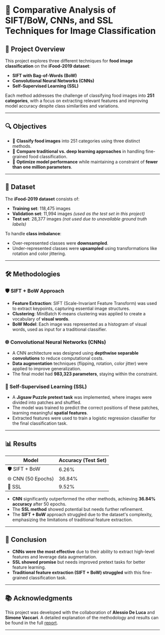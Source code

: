 # 🍔 Comparative Analysis of SIFT/BoW, CNNs, and SSL Techniques for Image Classification

## 📃 Project Overview
This project explores three different techniques for **food image classification** on the **iFood-2019 dataset**: 
- **SIFT with Bag-of-Words (BoW)** 
- **Convolutional Neural Networks (CNNs)** 
- **Self-Supervised Learning (SSL)**

Each method addresses the challenge of classifying food images into **251 categories**, with a focus on extracting relevant features and improving model accuracy despite class similarities and variations.

---

## 🔍 Objectives
- 🌟 **Classify food images** into 251 categories using three distinct methods.
- 🌟 **Compare traditional vs. deep learning approaches** in handling fine-grained food classification.
- 🌟 **Optimize model performance** while maintaining a constraint of **fewer than one million parameters**.

---

## 📝 Dataset
The **iFood-2019 dataset** consists of:
- **Training set**: 118,475 images
- **Validation set**: 11,994 images _(used as the test set in this project)_
- **Test set**: 28,377 images _(not used due to unavailable ground truth labels)_

To handle **class imbalance**:
- Over-represented classes were **downsampled**.
- Under-represented classes were **upsampled** using transformations like rotation and color jittering.

---

## 🛠️ Methodologies

### 🛡️ SIFT + BoW Approach
- **Feature Extraction**: SIFT (Scale-Invariant Feature Transform) was used to extract keypoints, capturing essential image structures.
- **Clustering**: MiniBatch K-means clustering was applied to create a vocabulary of **visual words**.
- **BoW Model**: Each image was represented as a histogram of visual words, used as input for a traditional classifier.

### 🌐 Convolutional Neural Networks (CNNs)
- A CNN architecture was designed using **depthwise separable convolutions** to reduce computational costs.
- **Data augmentation** techniques (flipping, rotation, color jitter) were applied to improve generalization.
- The final model had **983,323 parameters**, staying within the constraint.

### 🧩 Self-Supervised Learning (SSL)
- A **Jigsaw Puzzle pretext task** was implemented, where images were divided into patches and shuffled.
- The model was trained to predict the correct positions of these patches, learning meaningful **spatial features**.
- Extracted features were used to train a logistic regression classifier for the final classification task.

---

## 📊 Results
| Model             | Accuracy (Test Set) |
|-------------------|---------------------|
| 🛡️ SIFT + BoW        | 6.26%               |
| 🌐 CNN (50 Epochs)   | 36.84%              |
| 🧩 SSL               | 9.52%               |

- **CNN** significantly outperformed the other methods, achieving **36.84% accuracy** after 50 epochs.
- The **SSL method** showed potential but needs further refinement.
- The **SIFT + BoW** approach struggled due to the dataset's complexity, emphasizing the limitations of traditional feature extraction.

---

## 📝 Conclusion
- **CNNs were the most effective** due to their ability to extract high-level features and leverage data augmentation.
- **SSL showed promise** but needs improved pretext tasks for better feature learning.
- **Traditional feature extraction (SIFT + BoW) struggled** with this fine-grained classification task.

---

## 📚 Acknowledgments
This project was developed with the collaboration of **Alessio De Luca** and **Simone Vaccari**. A detailed explanation of the methodology and results can be found in the full [report](https://github.com/ywdavi/Food-Image-Classification/blob/main/Report.pdf).

---
